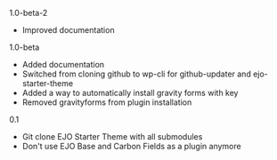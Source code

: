 1.0-beta-2
- Improved documentation

1.0-beta
- Added documentation
- Switched from cloning github to wp-cli for github-updater and ejo-starter-theme
- Added a way to automatically install gravity forms with key
- Removed gravityforms from plugin installation

0.1
- Git clone EJO Starter Theme with all submodules
- Don't use EJO Base and Carbon Fields as a plugin anymore
